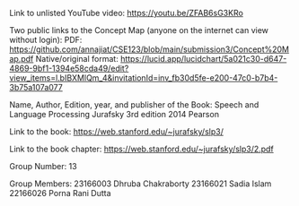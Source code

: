 Link to unlisted YouTube video:
https://youtu.be/ZFAB6sG3KRo

Two public links to the Concept Map (anyone on the internet can view without login):
PDF: 
https://github.com/annajiat/CSE123/blob/main/submission3/Concept%20Map.pdf
Native/original format: 
https://lucid.app/lucidchart/5a021c30-d647-4869-9bf1-1394e58cda49/edit?view_items=l.bIBXMlQm_4&invitationId=inv_fb30d5fe-e200-47c0-b7b4-3b75a107a077

Name, Author, Edition, year, and publisher of the Book:
Speech and Language Processing
Jurafsky
3rd edition
2014
Pearson

Link to the book:
https://web.stanford.edu/~jurafsky/slp3/

Link to the book chapter:
https://web.stanford.edu/~jurafsky/slp3/2.pdf

Group Number:
13

Group Members:
23166003 Dhruba Chakraborty
23166021 Sadia Islam
22166026 Porna Rani Dutta